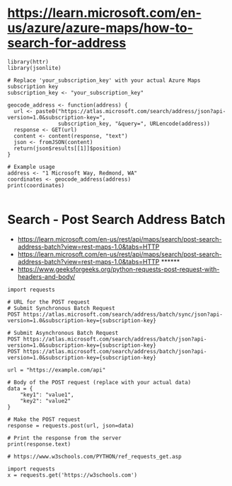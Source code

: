 

# https://learn.microsoft.com/en-us/azure/azure-maps/how-to-search-for-address  

```
library(httr)
library(jsonlite)

# Replace 'your_subscription_key' with your actual Azure Maps subscription key
subscription_key <- "your_subscription_key"

geocode_address <- function(address) {
  url <- paste0("https://atlas.microsoft.com/search/address/json?api-version=1.0&subscription-key=", 
                subscription_key, "&query=", URLencode(address))
  response <- GET(url)
  content <- content(response, "text")
  json <- fromJSON(content)
  return(json$results[[1]]$position)
}

# Example usage
address <- "1 Microsoft Way, Redmond, WA"
coordinates <- geocode_address(address)
print(coordinates)


```

# Search - Post Search Address Batch   
- https://learn.microsoft.com/en-us/rest/api/maps/search/post-search-address-batch?view=rest-maps-1.0&tabs=HTTP  
- https://learn.microsoft.com/en-us/rest/api/maps/search/post-search-address-batch?view=rest-maps-1.0&tabs=HTTP ******
- https://www.geeksforgeeks.org/python-requests-post-request-with-headers-and-body/   
```
import requests  

# URL for the POST request  
# Submit Synchronous Batch Request   
POST https://atlas.microsoft.com/search/address/batch/sync/json?api-version=1.0&subscription-key={subscription-key}

# Submit Asynchronous Batch Request  
POST https://atlas.microsoft.com/search/address/batch/json?api-version=1.0&subscription-key={subscription-key}
POST https://atlas.microsoft.com/search/address/batch/json?api-version=1.0&subscription-key={subscription-key}

url = "https://example.com/api"  

# Body of the POST request (replace with your actual data)
data = {
    "key1": "value1",
    "key2": "value2"
}

# Make the POST request
response = requests.post(url, json=data)

# Print the response from the server
print(response.text)

```

```
# https://www.w3schools.com/PYTHON/ref_requests_get.asp

import requests
x = requests.get('https://w3schools.com')

```


